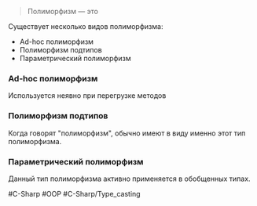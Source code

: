 
>Полиморфизм — это

Существует несколько видов полиморфизма:

* Ad-hoc полиморфизм
* Полиморфизм подтипов
* Параметрический полиморфизм

### Ad-hoc полиморфизм

Используется неявно при перегрузке методов

### Полиморфизм подтипов

Когда говорят "полиморфизм", обычно имеют в виду именно этот тип полиморфизма.



### Параметрический полиморфизм

Данный тип полиморфизма активно применяется в обобщенных типах.

#C-Sharp #OOP #C-Sharp/Type_casting